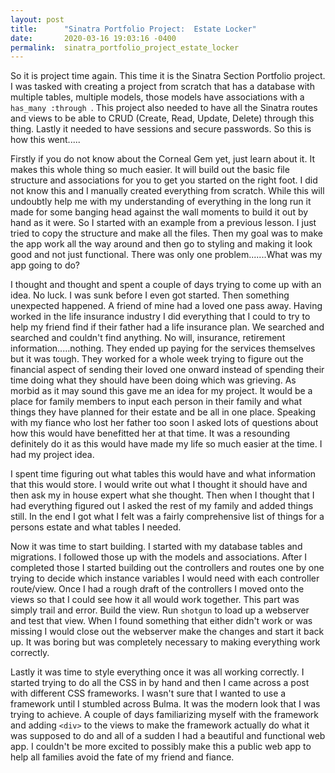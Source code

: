 ```yaml
---
layout: post
title:      "Sinatra Portfolio Project:  Estate Locker"
date:       2020-03-16 19:03:16 -0400
permalink:  sinatra_portfolio_project_estate_locker
---
```



So it is project time again.  This time it is the Sinatra Section Portfolio project.  I was tasked with creating a project from scratch that has a database with multiple tables, multiple models,  those models have associations with a `has_many :through `.  This project also needed to have all the Sinatra routes and views to be able to CRUD (Create, Read, Update, Delete) through this thing.  Lastly it needed to have sessions and secure passwords.  So this is how this went.....

Firstly if you do not know about the Corneal Gem yet, just learn about it.  It makes this whole thing so much easier.  It will build out the basic file structure and associations for you to get you started on the right foot.  I did not know this and I manually created everything from scratch.  While this will undoubtly help me with my understanding of everything in the long run it made for some banging head against the wall moments to build it out by hand as it were.  So I started with an example from a previous lesson.  I just tried to copy the structure and make all the files.  Then my goal was to make the app work all the way around and then go to styling and making it look good and not just functional.  There was only one problem.......What was my app going to do?

I thought and thought and spent a couple of days trying to come up with an idea.   No luck.  I was sunk before I even got started.  Then something unexpected happened.  A friend of mine had a loved one pass away.  Having worked in the life insurance industry I did everything that I could to try to help my friend find if their father had a life insurance plan.  We searched and searched and couldn't find anything.  No will, insurance, retirement information.....nothing.  They ended up paying for the services themselves but it was tough.  They worked for a whole week trying to figure out the financial aspect of sending their loved one onward instead of spending their time doing what they should have been doing which was grieving.  As morbid as it may sound this gave me an idea for my project.  It would be a place for family members to input each person in their family and what things they have planned for their estate and be all in one place.  Speaking with my fiance who lost her father too soon I asked lots of questions about how this would have benefitted her at that time.  It was a resounding definitely do it as this would have made my life so much easier at the time.  I had my project idea.

I spent time figuring out what tables this would have and what information that this would store.  I would write out what I thought it should have and then ask my in house expert what she thought.  Then when I thought that I had everything figured out I asked the rest of my family and added things still.  In the end I got what I felt was a fairly comprehensive list of things for a persons estate and what tables I needed.  

Now it was time to start building.  I started with my database tables and migrations.  I followed those up with the models and associations.  After I completed those I started building out the controllers and routes one by one trying to decide which instance variables I would need with each controller route/view.  Once I had a rough draft of the controllers I moved onto the views so that I could see how it all would work together.  This part was simply trail and error.  Build the view.  Run `shotgun` to load up a webserver and test that view.  When I found something that either didn't work or was missing I would close out the webserver make the changes and start it back up.  It was boring but was completely necessary to making everything work correctly.

Lastly it was time to style everything once it was all working correctly.  I started trying to do all the CSS in by hand and then I came across a post with different CSS frameworks.  I wasn't sure that I wanted to use a framework until I stumbled across Bulma.  It was the modern look that I was trying to achieve.  A couple of days familiarizing myself with the framework and adding `<div>` to the views to make the framework actually do what it was supposed to do and all of a sudden I had a beautiful and functional web app.  I couldn't be more excited to possibly make this a public web app to help all families avoid the fate of my friend and fiance.  
